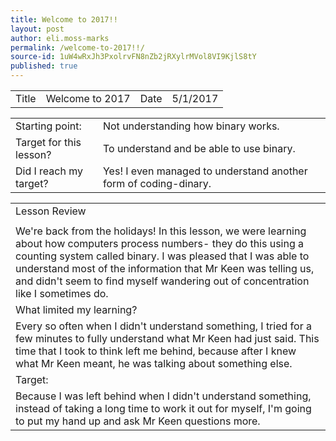 ```yaml
---
title: Welcome to 2017!!
layout: post
author: eli.moss-marks
permalink: /welcome-to-2017!!/
source-id: 1uW4wRxJh3PxolrvFN8nZb2jRXylrMVol8VI9KjlS8tY
published: true
---
```

<table>
  <tr>
    <td>Title</td>
    <td>Welcome to 2017</td>
    <td>Date</td>
    <td>5/1/2017</td>
  </tr>
</table>


<table>
  <tr>
    <td>Starting point:</td>
    <td>Not understanding how binary works.</td>
  </tr>
  <tr>
    <td>Target for this lesson?</td>
    <td>To understand and be able to use binary.</td>
  </tr>
  <tr>
    <td>Did I reach my target? 
</td>
    <td>Yes! I even managed to understand another form of coding-dinary.</td>
  </tr>
</table>


<table>
  <tr>
    <td>Lesson Review</td>
  </tr>
  <tr>
    <td></td>
  </tr>
  <tr>
    <td>We're back from the holidays! In this lesson, we were learning about how computers process numbers- they do this using a counting system called binary. I was pleased that I was able to understand most of the information that Mr Keen was telling us, and didn't seem to find myself wandering out of concentration like I sometimes do.</td>
  </tr>
  <tr>
    <td>What limited my learning? </td>
  </tr>
  <tr>
    <td>Every so often when I didn't understand something, I tried for a few minutes to fully understand what Mr Keen had just said. This time that I took to think left me behind, because after I knew what Mr Keen meant, he was talking about something else.</td>
  </tr>
  <tr>
    <td>Target:</td>
  </tr>
  <tr>
    <td>Because I was left behind when I didn't understand something, instead of taking a long time to work it out for myself, I'm going to put my hand up and ask Mr Keen questions more.</td>
  </tr>
</table>


